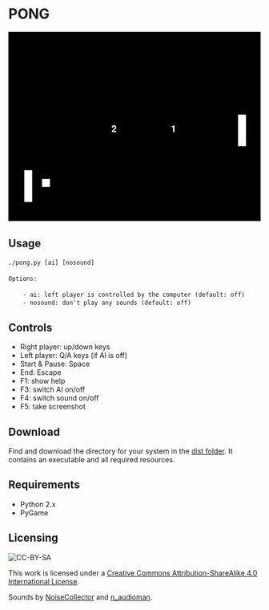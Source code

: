 # PONG

![Pong](screenshot.png)

## Usage

```text
./pong.py [ai] [nosound]

Options:

    - ai: left player is controlled by the computer (default: off)
    - nosound: don't play any sounds (default: off)
```

## Controls

- Right player: up/down keys
- Left player: Q/A keys (if AI is off)
- Start & Pause: Space
- End: Escape
- F1: show help
- F3: switch AI on/off
- F4: switch sound on/off
- F5: take screenshot

## Download

Find and download the directory for your system in the [dist folder](./dist/). It contains an executable and all required resources.

## Requirements

- Python 2.x
- PyGame

## Licensing

![CC-BY-SA](https://i.creativecommons.org/l/by-sa/4.0/88x31.png)

This work is licensed under a [Creative Commons Attribution-ShareAlike 4.0 International License](http://creativecommons.org/licenses/by-sa/4.0/).

Sounds by [NoiseCollector](https://freesound.org/people/NoiseCollector/) and [n_audioman](https://freesound.org/people/n_audioman/).